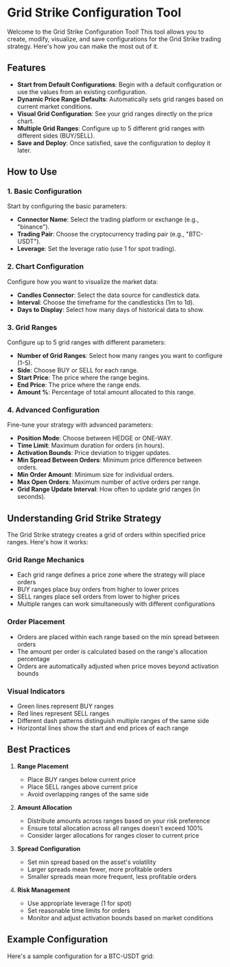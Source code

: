 # Grid Strike Configuration Tool

Welcome to the Grid Strike Configuration Tool! This tool allows you to create, modify, visualize, and save configurations for the Grid Strike trading strategy. Here's how you can make the most out of it.

## Features

- **Start from Default Configurations**: Begin with a default configuration or use the values from an existing configuration.
- **Dynamic Price Range Defaults**: Automatically sets grid ranges based on current market conditions.
- **Visual Grid Configuration**: See your grid ranges directly on the price chart.
- **Multiple Grid Ranges**: Configure up to 5 different grid ranges with different sides (BUY/SELL).
- **Save and Deploy**: Once satisfied, save the configuration to deploy it later.

## How to Use

### 1. Basic Configuration

Start by configuring the basic parameters:
- **Connector Name**: Select the trading platform or exchange (e.g., "binance").
- **Trading Pair**: Choose the cryptocurrency trading pair (e.g., "BTC-USDT").
- **Leverage**: Set the leverage ratio (use 1 for spot trading).

### 2. Chart Configuration

Configure how you want to visualize the market data:
- **Candles Connector**: Select the data source for candlestick data.
- **Interval**: Choose the timeframe for the candlesticks (1m to 1d).
- **Days to Display**: Select how many days of historical data to show.

### 3. Grid Ranges

Configure up to 5 grid ranges with different parameters:
- **Number of Grid Ranges**: Select how many ranges you want to configure (1-5).
- **Side**: Choose BUY or SELL for each range.
- **Start Price**: The price where the range begins.
- **End Price**: The price where the range ends.
- **Amount %**: Percentage of total amount allocated to this range.

### 4. Advanced Configuration

Fine-tune your strategy with advanced parameters:
- **Position Mode**: Choose between HEDGE or ONE-WAY.
- **Time Limit**: Maximum duration for orders (in hours).
- **Activation Bounds**: Price deviation to trigger updates.
- **Min Spread Between Orders**: Minimum price difference between orders.
- **Min Order Amount**: Minimum size for individual orders.
- **Max Open Orders**: Maximum number of active orders per range.
- **Grid Range Update Interval**: How often to update grid ranges (in seconds).

## Understanding Grid Strike Strategy

The Grid Strike strategy creates a grid of orders within specified price ranges. Here's how it works:

### Grid Range Mechanics
- Each grid range defines a price zone where the strategy will place orders
- BUY ranges place buy orders from higher to lower prices
- SELL ranges place sell orders from lower to higher prices
- Multiple ranges can work simultaneously with different configurations

### Order Placement
- Orders are placed within each range based on the min spread between orders
- The amount per order is calculated based on the range's allocation percentage
- Orders are automatically adjusted when price moves beyond activation bounds

### Visual Indicators
- Green lines represent BUY ranges
- Red lines represent SELL ranges
- Different dash patterns distinguish multiple ranges of the same side
- Horizontal lines show the start and end prices of each range

## Best Practices

1. **Range Placement**
   - Place BUY ranges below current price
   - Place SELL ranges above current price
   - Avoid overlapping ranges of the same side

2. **Amount Allocation**
   - Distribute amounts across ranges based on your risk preference
   - Ensure total allocation across all ranges doesn't exceed 100%
   - Consider larger allocations for ranges closer to current price

3. **Spread Configuration**
   - Set min spread based on the asset's volatility
   - Larger spreads mean fewer, more profitable orders
   - Smaller spreads mean more frequent, less profitable orders

4. **Risk Management**
   - Use appropriate leverage (1 for spot)
   - Set reasonable time limits for orders
   - Monitor and adjust activation bounds based on market conditions

## Example Configuration

Here's a sample configuration for a BTC-USDT grid:
